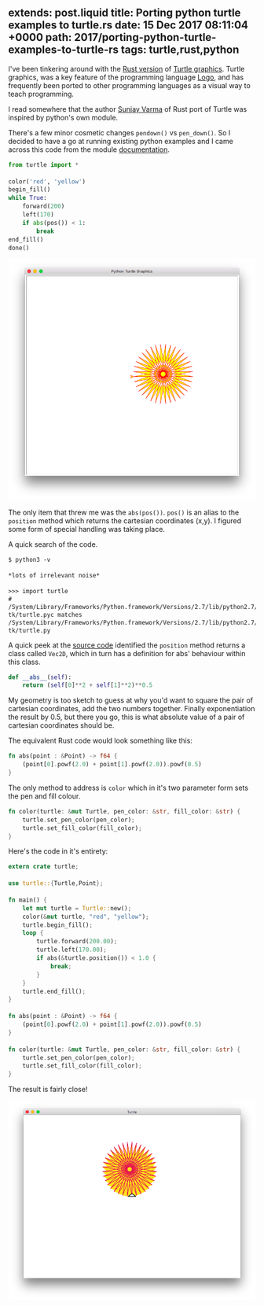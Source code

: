 extends: post.liquid
title: Porting python turtle examples to turtle.rs
date: 15 Dec 2017 08:11:04 +0000
path: 2017/porting-python-turtle-examples-to-turtle-rs
tags: turtle,rust,python
---
I've been tinkering around with the [Rust version](http://turtle.rs/) of [Turtle graphics](https://en.wikipedia.org/wiki/Turtle_graphics). Turtle graphics, was a key feature of the programming language [Logo](https://en.wikipedia.org/wiki/Logo_(programming_language)), and has frequently been ported to other programming languages as a visual way to teach programming.

I read somewhere that the author [Sunjay Varma](https://github.com/sunjay/turtle) of Rust port of Turtle was inspired by python's own module. 

There's a few minor cosmetic changes `pendown()` vs `pen_down()`. So I decided to have a go at running existing python examples and I came across this code from the module [documentation](https://docs.python.org/3/library/turtle.html).

```python
from turtle import *

color('red', 'yellow')
begin_fill()
while True:
    forward(200)
    left(170)
    if abs(pos()) < 1:
        break
end_fill()
done()
```

![python turtle!](/img/python-turtle.png)


The only item that threw me was the `abs(pos())`. `pos()` is an alias to the `position` method which returns the cartesian coordinates (x,y). I figured some form of special handling was taking place.

A quick search of the code.

```shell
$ python3 -v

*lots of irrelevant noise*

>>> import turtle
# /System/Library/Frameworks/Python.framework/Versions/2.7/lib/python2.7/lib-tk/turtle.pyc matches /System/Library/Frameworks/Python.framework/Versions/2.7/lib/python2.7/lib-tk/turtle.py
```

A quick peek at the [source code](https://github.com/python/cpython/blob/3.6/Lib/turtle.py#L265) identified the `position` method returns a class called `Vec2D`, which in turn has a definition for abs' behaviour within this class.

```python
def __abs__(self):
    return (self[0]**2 + self[1]**2)**0.5
```

My geometry is too sketch to guess at why you'd want to square the pair of cartesian coordinates, add the two numbers together. Finally exponentiation the result by 0.5, but there you go, this is what absolute value of a pair of cartesian coordinates should be.

The equivalent Rust code would look something like this:

```rust
fn abs(point : &Point) -> f64 {
    (point[0].powf(2.0) + point[1].powf(2.0)).powf(0.5)
}
```

The only method to address is `color` which in it's two parameter form sets the pen and fill colour.

```rust
fn color(turtle: &mut Turtle, pen_color: &str, fill_color: &str) {
    turtle.set_pen_color(pen_color);
    turtle.set_fill_color(fill_color);
}
```

Here's the code in it's entirety:

```rust
extern crate turtle;

use turtle::{Turtle,Point};

fn main() {
    let mut turtle = Turtle::new();
    color(&mut turtle, "red", "yellow");
    turtle.begin_fill();
    loop {
        turtle.forward(200.00);
        turtle.left(170.00);
        if abs(&turtle.position()) < 1.0 {
            break;
        }
    }
    turtle.end_fill();
}

fn abs(point : &Point) -> f64 {
    (point[0].powf(2.0) + point[1].powf(2.0)).powf(0.5)
}

fn color(turtle: &mut Turtle, pen_color: &str, fill_color: &str) {
    turtle.set_pen_color(pen_color);
    turtle.set_fill_color(fill_color);
}
```

The result is fairly close!

![rust turtle!](/img/rust-turtle.png)
